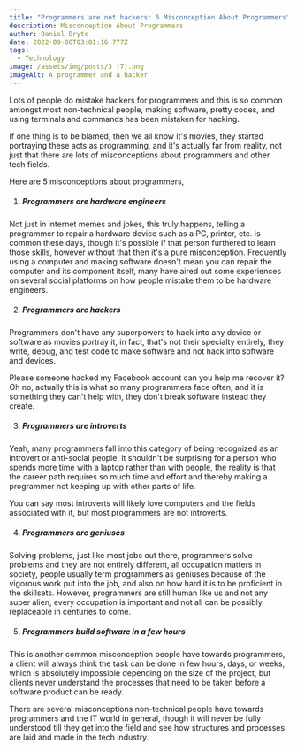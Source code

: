 ```yaml
---
title: "Programmers are not hackers: 5 Misconception About Programmers"
description: Misconception About Programmers
author: Daniel Bryte
date: 2022-09-08T03:01:16.777Z
tags:
  - Technology
image: /assets/img/posts/3 (7).png
imageAlt: A programmer and a hacker
---
```

Lots of people do mistake hackers for programmers and this is so common amongst most non-technical people, making software, pretty codes, and using terminals and commands has been mistaken for hacking.

If one thing is to be blamed, then we all know it's movies, they started portraying these acts as programming, and it's actually far from reality, not just that there are lots of misconceptions about programmers and other tech fields.

Here are 5 misconceptions about programmers,

1. ##### Programmers are hardware engineers

Not just in internet memes and jokes, this truly happens, telling a programmer to repair a hardware device such as a PC, printer, etc. is common these days, though it's possible if that person furthered to learn those skills, however without that then it's a pure misconception. Frequently using a computer and making software doesn't mean you can repair the computer and its component itself, many have aired out some experiences on several social platforms on how people mistake them to be hardware engineers.

2. ##### Programmers are hackers

Programmers don't have any superpowers to hack into any device or software as movies portray it, in fact, that's not their specialty entirely, they write, debug, and test code to make software and not hack into software and devices. 

Please someone hacked my Facebook account can you help me recover it? Oh no, actually this is what so many programmers face often, and it is something they can't help with, they don't break software instead they create.

3. ##### Programmers are introverts

Yeah, many programmers fall into this category of being recognized as an introvert or anti-social people, it shouldn't be surprising for a person who spends more time with a laptop rather than with people, the reality is that the career path requires so much time and effort and thereby making a programmer not keeping up with other parts of life.

You can say most introverts will likely love computers and the fields associated with it, but most programmers are not introverts.

4. ##### Programmers are geniuses

Solving problems, just like most jobs out there, programmers solve problems and they are not entirely different, all occupation matters in society, people usually term programmers as geniuses because of the vigorous work put into the job, and also on how hard it is to be proficient in the skillsets. However, programmers are still human like us and not any super alien, every occupation is important and not all can be possibly replaceable in centuries to come.

5. ##### Programmers build software in a few hours

This is another common misconception people have towards programmers, a client will always think the task can be done in few hours, days, or weeks, which is absolutely impossible depending on the size of the project, but clients never understand the processes that need to be taken before a software product can be ready.

There are several misconceptions non-technical people have towards programmers and the IT world in general, though it will never be fully understood till they get into the field and see how structures and processes are laid and made in the tech industry.
